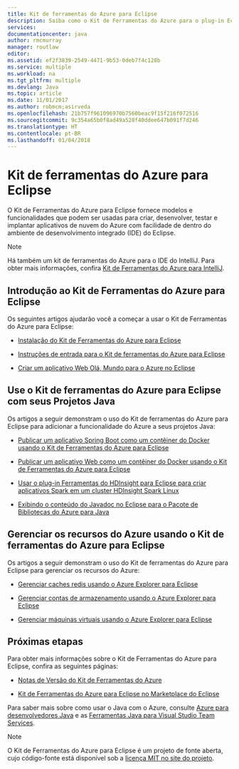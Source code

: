 ```yaml
---
title: Kit de ferramentas do Azure para Eclipse
description: Saiba como o Kit de Ferramentas do Azure para o plug-in Eclipse pode ajudar a criar e implantar aplicativos de nuvem no Azure.
services: 
documentationcenter: java
author: rmcmurray
manager: routlaw
editor: 
ms.assetid: ef2f3839-2549-4471-9b53-0deb7f4c128b
ms.service: multiple
ms.workload: na
ms.tgt_pltfrm: multiple
ms.devlang: Java
ms.topic: article
ms.date: 11/01/2017
ms.author: robmcm;asirveda
ms.openlocfilehash: 21b757f961096970b7560beac9f15f216f072516
ms.sourcegitcommit: 9c354a65b0f8ad49a528f40ddee647b091f7d246
ms.translationtype: HT
ms.contentlocale: pt-BR
ms.lasthandoff: 01/04/2018
---
```

# <a name="azure-toolkit-for-eclipse"></a>Kit de ferramentas do Azure para Eclipse

O Kit de Ferramentas do Azure para Eclipse fornece modelos e funcionalidades que podem ser usadas para criar, desenvolver, testar e implantar aplicativos de nuvem do Azure com facilidade de dentro do ambiente de desenvolvimento integrado (IDE) do Eclipse.

> [!NOTE]
> 
> Há também um kit de ferramentas do Azure para o IDE do IntelliJ. Para obter mais informações, confira [Kit de Ferramentas do Azure para IntelliJ](../intellij/azure-toolkit-for-intellij.md).
> 

## <a name="get-started-with-the-azure-toolkit-for-eclipse"></a>Introdução ao Kit de Ferramentas do Azure para Eclipse
Os seguintes artigos ajudarão você a começar a usar o Kit de Ferramentas do Azure para Eclipse:

* [Instalação do Kit de Ferramentas do Azure para Eclipse](azure-toolkit-for-eclipse-installation.md)

* [Instruções de entrada para o Kit de ferramentas do Azure para Eclipse](azure-toolkit-for-eclipse-sign-in-instructions.md)

* [Criar um aplicativo Web Olá, Mundo para o Azure no Eclipse](azure-toolkit-for-eclipse-create-hello-world-web-app.md)

## <a name="use-the-azure-toolkit-for-eclipse-with-your-java-projects"></a>Use o Kit de ferramentas do Azure para Eclipse com seus Projetos Java
Os artigos a seguir demonstram o uso do  Kit de ferramentas do Azure para Eclipse para adicionar a funcionalidade do Azure a seus projetos Java:

* [Publicar um aplicativo Spring Boot como um contêiner do Docker usando o Kit de Ferramentas do Azure para Eclipse](azure-toolkit-for-eclipse-publish-spring-boot-docker-app.md)

* [Publicar um aplicativo Web como um contêiner do Docker usando o Kit de Ferramentas do Azure para Eclipse](azure-toolkit-for-eclipse-publish-as-docker-container.md)

* [Usar o plug-in Ferramentas do HDInsight para Eclipse para criar aplicativos Spark em um cluster HDInsight Spark Linux](/azure/hdinsight/hdinsight-apache-spark-eclipse-tool-plugin)

* [Exibindo o conteúdo do Javadoc no Eclipse para o Pacote de Bibliotecas do Azure para Java](azure-toolkit-for-eclipse-displaying-javadoc-content-for-azure-libraries.md)

## <a name="manage-azure-resources-using-the-azure-toolkit-for-eclipse"></a>Gerenciar os recursos do Azure usando o Kit de ferramentas do Azure para Eclipse
Os artigos a seguir demonstram o uso do Kit de ferramentas do Azure para Eclipse para gerenciar os recursos do Azure:

* [Gerenciar caches redis usando o Azure Explorer para Eclipse](azure-toolkit-for-eclipse-managing-redis-caches-using-azure-explorer.md)

* [Gerenciar contas de armazenamento usando o Azure Explorer para Eclipse](azure-toolkit-for-eclipse-managing-storage-accounts-using-azure-explorer.md)

* [Gerenciar máquinas virtuais usando o Azure Explorer para Eclipse](azure-toolkit-for-eclipse-managing-virtual-machines-using-azure-explorer.md)

## <a name="next-steps"></a>Próximas etapas

Para obter mais informações sobre o Kit de Ferramentas do Azure para Eclipse, confira as seguintes páginas:

* [Notas de Versão do Kit de Ferramentas do Azure](https://github.com/Microsoft/azure-tools-for-java/releases)

* [Kit de Ferramentas do Azure para Eclipse no Marketplace do Eclipse](http://marketplace.eclipse.org/content/azure-toolkit-eclipse)

Para saber mais sobre como usar o Java com o Azure, consulte [Azure para desenvolvedores Java](https://docs.microsoft.com/java/azure/) e as [Ferramentas Java para Visual Studio Team Services](https://java.visualstudio.com/).

<!-- [!INCLUDE [azure-toolkit-for-eclipse-additional-resources](../includes/azure-toolkit-for-eclipse-additional-resources.md)] -->

> [!NOTE]
> 
> O Kit de Ferramentas do Azure para Eclipse é um projeto de fonte aberta, cujo código-fonte está disponível sob a [licença MIT no site do projeto](https://github.com/microsoft/azure-tools-for-java).
> 

<!-- URL List -->

[Azure for Java Developers]: https://docs.microsoft.com/java/azure
[Java Tools for Visual Studio Team Services]: https://java.visualstudio.com/

<!-- Temporarily Deprecated URLs -->

<!-- [Deploying large deployments](azure-toolkit-for-eclipse-deploying-large-deployments.md) -->
<!-- [How to Maintain Session Data with Session Affinity]: http://go.microsoft.com/fwlink/?LinkID=699539 -->
<!-- [How to Use Co-located Caching]: http://go.microsoft.com/fwlink/?LinkID=699542 -->
<!-- [How to Use Dedicated Caching]: http://go.microsoft.com/fwlink/?LinkID=699543 -->
<!-- [How to Use JMS with AMQP 1.0 in Azure with Eclipse]: http://go.microsoft.com/fwlink/?LinkID=699544 -->
<!-- [How to Use SSL Offloading]: http://go.microsoft.com/fwlink/?LinkID=699545 -->
<!-- [SSL Offloading]: http://go.microsoft.com/fwlink/?LinkID=699549 -->
<!-- [Using the Azure Service Runtime Library in JSP]: http://go.microsoft.com/fwlink/?LinkID=699551 -->
<!-- [How to Authenticate Web Users with Azure Access Control Service Using Eclipse]: /azure/active-directory/active-directory-java-authenticate-users-access-control-eclipse.md -->
<!-- [Debug a Java Web App on Azure in Eclipse]: /azure/app-service-web/app-service-web-debug-java-web-app-in-eclipse.md -->
<!-- [Debugging Azure Applications in Eclipse]: azure-toolkit-for-eclipse-debugging-azure-applications.md -->

<!-- Legacy MSDN URL = https://msdn.microsoft.com/library/azure/hh694271.aspx -->
